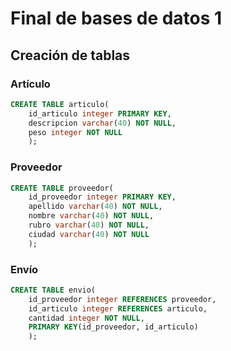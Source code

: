 # Final de bases de datos 1

## Creación de tablas
### Artículo
```sql
CREATE TABLE articulo(
    id_articulo integer PRIMARY KEY,
    descripcion varchar(40) NOT NULL,
    peso integer NOT NULL
    );
```
### Proveedor
```sql
CREATE TABLE proveedor(
    id_proveedor integer PRIMARY KEY,
    apellido varchar(40) NOT NULL,
    nombre varchar(40) NOT NULL,
    rubro varchar(40) NOT NULL,
    ciudad varchar(40) NOT NULL
    );
```

### Envío
```sql
CREATE TABLE envio(
    id_proveedor integer REFERENCES proveedor,
    id_articulo integer REFERENCES articulo,
    cantidad integer NOT NULL,
    PRIMARY KEY(id_proveedor, id_articulo)
    );
  ```  
